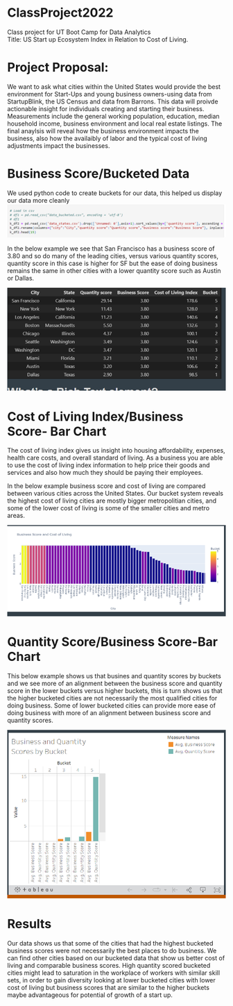 # ClassProject2022
Class project for UT Boot Camp for Data Analytics<br>
Title: US Start up Ecosystem Index in Relation to Cost of Living.

# Project Proposal: 
We want to ask what cities within the United States would provide the best environment for Start-Ups and young business owners-using data from StartupBlink, the US Census and data from Barrons. This data will proivde actionable insight for individuals creating and starting their business. Measurements include the general working population, education, median household income, business environment and local real estate listings. The final anaylsis will reveal how the business environment impacts the business, also how the availaibly of labor and the typical cost of living adjustments impact the businesses. 

# Business Score/Bucketed Data
We used python code to create buckets for our data, this helped us display our data more cleanly
![GitHub Graph](https://github.com/HappyM0f0/ClassProject2022/blob/main/BUCKETED%20DATA%20CODE.PNG?raw=true)

 In the below example we see that San Francisco has a business score of 3.80 and so do many of the leading cities, versus various quantity scores, quantity score in this case is higher for SF but the ease of doing business remains the same in other cities with a lower quantity score such as Austin or Dallas. 
 
 ![GitHub Graph](https://github.com/HappyM0f0/ClassProject2022/blob/main/LIST%20OF%20CITIES%20BASED%20ON%20BUSINESS%20SCOE.PNG?raw=true)


  # Cost of Living Index/Business Score- Bar Chart
  The cost of living index gives us insight into housing affordability, expenses, health care costs, and overall standard of living. As a business you are able to use the cost of living index information to help price their goods and services and also how much they should be paying their employees.
  
In the below example business score and cost of living are compared between various cities across the United States. Our bucket system reveals the highest cost of living cities are mostly bigger metropolitian cities, and some of the lower cost of living is some of the smaller cities and metro areas. 

  ![GitHub Graph](https://github.com/HappyM0f0/ClassProject2022/blob/main/BUSINESS%20SCORE%20AND%20COST%20OF%20LIVING.PNG?raw=true)


 # Quantity Score/Business Score-Bar Chart

This below example shows us that busines and quantity scores by buckets and we see more of an alignment between the business score and quantity score in the lower buckets versus higher buckets, this is turn shows us that the higher bucketed cities are not necessarily the most qualified cities for doing business. Some of lower bucketed cities can provide more ease of doing business with more of an alignment between business score and quantity scores.

![GitHub Graph](https://github.com/HappyM0f0/ClassProject2022/blob/main/BUSINESS%20%26QUANTITY%20SCORES%20BY%20BUCKET.PNG?raw=true)

# Results
Our data shows us that some of the cities that had the highest bucketed business scores  were not necessarily the best places to do business. We can find other cities based on our bucketed data that show us better cost of living and comparable business scores. High quantity scored bucketed cities might lead to saturation in the workplace of workers with similar skill sets, in order to gain diversity looking at lower bucketed cities with lower cost of living but business scores that are similar to the higher buckets maybe advantageous for potential of growth of a start up. 

